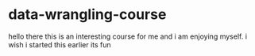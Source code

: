 # data-wrangling-course
hello there 
this is an interesting course for me and i am enjoying myself.
i wish i started this earlier
its fun
